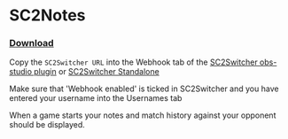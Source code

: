 # SC2Notes
### [Download](https://github.com/leigholiver/sc2notes/releases/latest)

Copy the `SC2Switcher URL` into the Webhook tab of the [SC2Switcher obs-studio plugin](https://github.com/leigholiver/OBS-SC2Switcher) or [SC2Switcher Standalone](https://github.com/leigholiver/SC2Switcher-Standalone)

Make sure that 'Webhook enabled' is ticked in SC2Switcher and you have entered your username into the Usernames tab

When a game starts your notes and match history against your opponent should be displayed.
